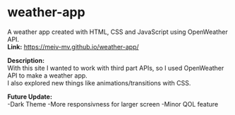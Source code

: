 # weather-app
A weather app created with HTML, CSS and JavaScript using OpenWeather API.<br>
**Link:** https://meiv-mv.github.io/weather-app/

**Description:**<br>
With this site I wanted to work with third part APIs, so I used OpenWeather API to make a weather app.<br>
I also explored new things like animations/transitions with CSS.

**Future Update:**<br>
 -Dark Theme
 -More responsivness for larger screen
 -Minor QOL feature
